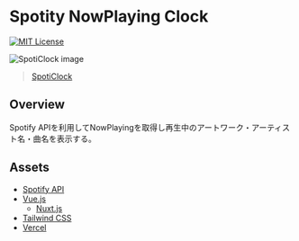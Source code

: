 # Spotity NowPlaying Clock

[![MIT License](http://img.shields.io/badge/license-MIT-blue.svg?style=flat)](LICENSE)

![SpotiClock image](https://user-images.githubusercontent.com/55532835/109494120-cf9ea900-7ad0-11eb-9791-06430a414130.png)

> [SpotiClock](https://spoticlock-v2.vercel.app/)

## Overview

Spotify APIを利用してNowPlayingを取得し再生中のアートワーク・アーティスト名・曲名を表示する。

## Assets
- [Spotify API](https://developer.spotify.com/documentation/web-api/)
- [Vue.js](https://vuejs.org/)
  - [Nuxt.js](https://nuxtjs.org/)
- [Tailwind CSS](https://tailwindcss.com/)
- [Vercel](https://app.netlify.com/)
